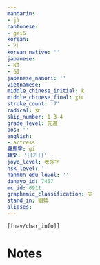 ```yaml
---
mandarin:
- jì
cantonese:
- gei6
korean:
- 기
korean_native: ''
japanese:
- KI
- GI
japanese_nanori: ''
vietnamese:
middle_chinese_initial: k
middle_chinese_final: ɣiᴇ
stroke_count: '7'
radical: 女
skip_number: 1-3-4
grade_level: 先進
pos: ''
english:
- actress
羅馬字: gi
韓文: '[[기]]'
joyo_level: 表外字
hsk_level: ''
hanmun_edu_level: ''
danayo_id: 7457
mc_id: 6911
graphemic_classification: 支
stand_in: 娼妓
aliases:
---
```

```meta-bind-embed
[[nav/char_info]]
```

# Notes
